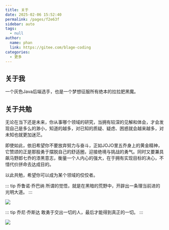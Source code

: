 ```yaml
---
title: 关于
date: 2025-02-06 15:52:40
permalink: /pages/f2e63f
sidebar: auto
tags: 
  - null
author: 
  name: phan
  link: https://gitee.com/blage-coding
categories: 
  - 更多
---
```

## 关于我
一个灰色Java后端选手，也是一个梦想征服所有绝本的拉拉肥黑魔。
## 关于共勉
无论在当下还是未来，你从事哪个领域的研究，当拥有较深的见解和体会，才会发现自己是多么的渺小，知道的越多，对已知的质疑、疑虑、困惑就会越来越多，对未知也就更加迷茫。

即使如此，依旧希望你不要放弃努力与奋斗，正如JOJO里五乔身上的黄金精神，它赞颂的正是那股勇于摆脱自己的舒适圈，迎接绝境与挑战的勇气。同时又要兼具飙马野郎七乔的漆黑意志，衡量一个人内心的强大，在于拥有实现目标的决心，不惜代价拼命去达成目的。

以此共勉，希望你可以成为某个领域的佼佼者。

::: tip 乔鲁诺·乔巴纳
所谓的觉悟，就是在黑暗的荒野中，开辟出一条理当前进的光明大道。
:::

![](https://cdn.staticaly.com/gh/blage-coding/picx-images-hosting@master/20230518/JoJos-Bizarre-Adventure-Giorgio.2rdb8ror75a0.webp)

::: tip 乔尼·乔斯达
敢勇于交出一切的人，最后才能得到真正的一切。
:::

![](https://cdn.staticaly.com/gh/blage-coding/picx-images-hosting@master/20230519/Fl0HHt0itTfrETJqYvovL2TL8K8a.4l0cljpc3si0.webp)